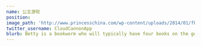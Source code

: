```yaml
---
name: 公主游轮
position:
image_path: 'http://www.princesschina.com/wp-content/uploads/2014/01/fb-share.jpg'
twitter_username: CloudCannonApp
blurb: Betty is a bookworm who will typically have four books on the go.
---
```

